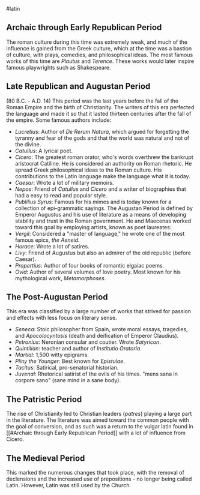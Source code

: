 #latin
## Archaic through Early Republican Period
The roman culture during this time was extremely weak, and much of the influence is gained from the Greek culture, which at the time was a bastion of culture, with plays, comedies, and philosophical ideas. The most famous works of this time are *Plautus* and *Terence*. These works would later inspire famous playwrights such as Shakespeare.
## Late Republican and Augustan Period
(80 B.C. - A.D. 14)
This period was the last years before the fall of the Roman Empire and the birth of Christianity. The writers of this era perfected the language and made it so that it lasted thirteen centuries after the fall of the empire. Some famous authors include:
- *Lucretius*: Author of *De Rerum Natura*, which argued for forgetting the tyranny and fear of the gods and that the world was natural and not of the divine.
- *Catullus*: A lyrical poet.
- *Cicero*: The greatest roman orator, who's words overthrew the bankrupt aristocrat Catiline. He is considered an authority on Roman rhetoric. He spread Greek philosophical ideas to the Roman culture. His contributions to the Latin language make the language what it is today.
- *Caesar*: Wrote a lot of military memoirs.
- *Nepos*: Friend of *Catullus* and *Cicero* and a writer of biographies that had a easy to read and popular style.
- *Publilius Syrus*: Famous for his mimes and is today known for a collection of epi-grammatic sayings.
The Augustan Period is defined by Emperor Augustus and his use of literature as a means of developing stability and trust in the Roman government. He and Maecenas worked toward this goal by employing artists, known as poet laureates:
- *Vergil*: Considered a "master of language," he wrote one of the most famous epics, *the Aeneid*.
- *Horace*: Wrote a lot of satires.
- *Livy*: Friend of Augustus but also an admirer of the old republic (before Caesar).
- *Propertius*: Author of four books of romantic elgaiac poems.
- *Ovid*: Author of several volumes of love poetry. Most known for his mythological work, *Metamorphoses*.
## The Post-Augustan Period
This era was classified by a large number of works that strived for passion and effects with less focus on literary sense.
- *Seneca*: Stoic philosopher from Spain, wrote moral essays, tragedies, and *Apocolocyntosis* (death and deification of Emperor Claudius).
- *Petronius*: Neronian consular and coutier. Wrote *Satyricon*.
- *Quintilian*: teacher and author of *Institutio Oratoria*.
- *Martial*: 1,500 witty epigrams.
- *Pliny the Younger*: Best known for *Epistulae*.
- *Tacitus*: Satirical, pro-senatorial historian.
- *Juvenal*: Rhetorical satirist of the evils of his times. "mens sana in corpore sano" (sane mind in a sane body).
## The Patristic Period
The rise of Christianity led to Christian leaders (*patres*) playing a large part in the literature. The literature was aimed toward the common people with the goal of conversion, and as such was a return to the vulgar latin found in [[#Archaic through Early Republican Period]] with a lot of influence from Cicero.
## The Medieval Period
This marked the numerous changes that took place, with the removal of declensions and the increased use of prepositions - no longer being called Latin. However, Latin was still used by the Church.
